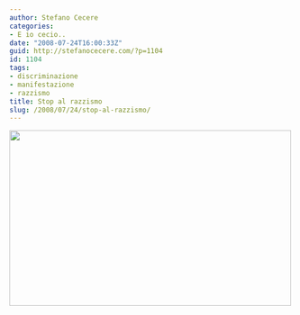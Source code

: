 ```yaml
---
author: Stefano Cecere
categories:
- E io cecio..
date: "2008-07-24T16:00:33Z"
guid: http://stefanocecere.com/?p=1104
id: 1104
tags:
- discriminazione
- manifestazione
- razzismo
title: Stop al razzismo
slug: /2008/07/24/stop-al-razzismo/
---
```


<img src="http://stefanocecere.com/wp-content/uploads/sites/3/2008/07/stoprazzismo.jpg" alt="" title="stoprazzismo" width="500" height="312" class="aligncenter size-full wp-image-1105" srcset="http://stefanocecere.com/wp-content/uploads/sites/3/2008/07/stoprazzismo.jpg 630w, http://stefanocecere.com/wp-content/uploads/sites/3/2008/07/stoprazzismo-300x188.jpg 300w" sizes="(max-width: 500px) 100vw, 500px" />